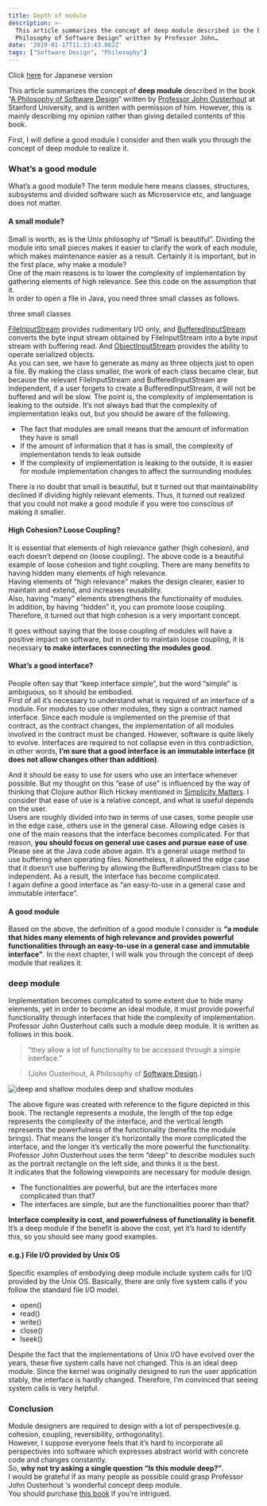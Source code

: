 ```yaml
---
title: Depth of module
description: >-
  This article summarizes the concept of deep module described in the book “A
  Philosophy of Software Design” written by Professor John…
date: '2019-01-17T11:33:43.062Z'
tags: ["Software Design", "Philosophy"]
---
```


Click [here](http://nakawatch.hatenablog.com/entry/module-depth) for Japanese version

This article summarizes the concept of **deep module** described in the book “[A Philosophy of Software Design](https://www.amazon.com/t/dp/1732102201)” written by [Professor John Ousterhout](https://web.stanford.edu/~ouster/cgi-bin/home.php) at Stanford University, and is written with permission of him. However, this is mainly describing my opinion rather than giving detailed contents of this book.

First, I will define a good module I consider and then walk you through the concept of deep module to realize it.

### What’s a good module

What’s a good module? The term module here means classes, structures, subsystems and divided software such as Microservice etc, and language does not matter.

#### A small module?

Small is worth, as is the Unix philosophy of “Small is beautiful”. Dividing the module into small pieces makes it easier to clarify the work of each module, which makes maintenance easier as a result. Certainly it is important, but in the first place, why make a module?  
One of the main reasons is to lower the complexity of implementation by gathering elements of high relevance. See this code on the assumption that it.  
In order to open a file in Java, you need three small classes as follows.

three small classes

[FileInputStream](https://docs.oracle.com/javase/8/docs/api/java/io/FileInputStream.html) provides rudimentary I/O only, and [BufferedInputStream](https://docs.oracle.com/javase/8/docs/api/java/io/BufferedInputStream.html) converts the byte input stream obtained by FileInputStream into a byte input stream with buffering read. And [ObjectInputStream](https://docs.oracle.com/javase/8/docs/api/java/io/ObjectInputStream.html) provides the ability to operate serialized objects.  
As you can see, we have to generate as many as three objects just to open a file. By making the class smaller, the work of each class became clear, but because the relevant FileInputStream and BufferedInputStream are independent, if a user forgets to create a BufferedInputStream, it will not be buffered and will be slow. The point is, the complexity of implementation is leaking to the outside. It’s not always bad that the complexity of implementation leaks out, but you should be aware of the following.

*   The fact that modules are small means that the amount of information they have is small
*   If the amount of information that it has is small, the complexity of implementation tends to leak outside
*   If the complexity of implementation is leaking to the outside, it is easier for module implementation changes to affect the surrounding modules

There is no doubt that small is beautiful, but it turned out that maintainability declined if dividing highly relevant elements. Thus, it turned out realized that you could not make a good module if you were too conscious of making it smaller.

#### High Cohesion? Loose Coupling?

It is essential that elements of high relevance gather (high cohesion), and each doesn’t depend on (loose coupling). The above code is a beautiful example of loose cohesion and tight coupling. There are many benefits to having hidden many elements of high relevance.  
Having elements of “high relevance” makes the design clearer, easier to maintain and extend, and increases reusability.  
Also, having “many” elements strengthens the functionality of modules.  
In addition, by having “hidden” it, you can promote loose coupling.  
Therefore, it turned out that high cohesion is a very important concept.

It goes without saying that the loose coupling of modules will have a positive impact on software, but in order to maintain loose coupling, it is necessary **to make interfaces connecting the modules good**.

#### What’s a good interface?

People often say that “keep interface simple”, but the word “simple” is ambiguous, so it should be embodied.  
First of all it’s necessary to understand what is required of an interface of a module. For modules to use other modules, they sign a contract named interface. Since each module is implemented on the premise of that contract, as the contract changes, the implementation of all modules involved in the contract must be changed. However, software is quite likely to evolve. Interfaces are required to not collapse even in this contradiction, in other words, **I’m sure that a good interface is an immutable interface (it does not allow changes other than addition)**.

And it should be easy to use for users who use an interface whenever possible. But my thought on this “ease of use” is influenced by the way of thinking that Clojure author Rich Hickey mentioned in [Simplicity Matters](http://confreaks.tv/videos/railsconf2012-keynote-simplicity-matters). I consider that ease of use is a relative concept, and what is useful depends on the user.  
Users are roughly divided into two in terms of use cases, some people use in the edge case, others use in the general case. Allowing edge cases is one of the main reasons that the interface becomes complicated. For that reason, **you should focus on general use cases and pursue ease of use**.  
Please see at the Java code above again. It’s a general usage method to use buffering when operating files. Nonetheless, it allowed the edge case that it doesn’t use buffering by allowing the BufferedInputStream class to be independent. As a result, the interface has become complicated.  
I again define a good interface as “an easy-to-use in a general case and immutable interface”.

#### A good module

Based on the above, the definition of a good module I consider is **“a module that hides many elements of high relevance and provides powerful functionalities through an easy-to-use in a general case and immutable interface”**. In the next chapter, I will walk you through the concept of deep module that realizes it.

### deep module

Implementation becomes complicated to some extent due to hide many elements, yet in order to become an ideal module, it must provide powerful functionality through interfaces that hide the complexity of implementation. Professor John Ousterhout calls such a module deep module. It is written as follows in this book.

> “they allow a lot of functionality to be accessed through a simple interface.”

> (John Ousterhout, A Philosophy of [Software Design](http://d.hatena.ne.jp/keyword/Software%20Design).)

![deep and shallow modules](https://cdn-images-1.medium.com/max/800/1*lCGfGhyIOUg12Bhis-iLQA.png)
deep and shallow modules

The above figure was created with reference to the figure depicted in this book. The rectangle represents a module, the length of the top edge represents the complexity of the interface, and the vertical length represents the powerfulness of the functionality (benefits the module brings). That means the longer it’s horizontally the more complicated the interface, and the longer it’s vertically the more powerful the functionality. Professor John Ousterhout uses the term “deep” to describe modules such as the portrait rectangle on the left side, and thinks it is the best.  
It indicates that the following viewpoints are necessary for module design.

*   The functionalities are powerful, but are the interfaces more complicated than that?
*   The interfaces are simple, but are the functionalities poorer than that?

**Interface complexity is cost, and powerfulness of functionality is benefit**. It’s a deep module if the benefit is above the cost, yet it’s hard to identify this, so you should see many good examples.

#### e.g.) File I/O provided by Unix OS

Specific examples of embodying deep module include system calls for I/O provided by the Unix OS. Basically, there are only five system calls if you follow the standard file I/O model.

*   open()
*   read()
*   write()
*   close()
*   lseek()

Despite the fact that the implementations of Unix I/O have evolved over the years, these five system calls have not changed. This is an ideal deep module. Since the kernel was originally designed to run the user application stably, the interface is hardly changed. Therefore, I’m convinced that seeing system calls is very helpful.

### Conclusion

Module designers are required to design with a lot of perspectives(e.g. cohesion, coupling, reversibility, orthogonality).  
However, I suppose everyone feels that it’s hard to incorporate all perspectives into software which expresses abstract world with concrete code and changes constantly.  
So, **why not try asking a single question “Is this module deep?”**.  
I would be grateful if as many people as possible could grasp Professor John Ousterhout ‘s wonderful concept deep module.  
You should purchase [this book](https://www.amazon.com/t/dp/1732102201) if you’re intrigued.
